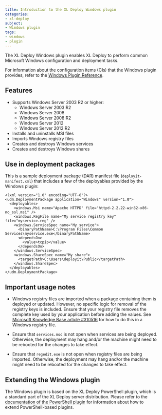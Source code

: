 ```yaml
---
title: Introduction to the XL Deploy Windows plugin
categories:
- xl-deploy
subject:
- Windows plugin
tags:
- windows
- plugin
---
```


The XL Deploy Windows plugin enables XL Deploy to perform common Microsoft Windows configuration and deployment tasks.

For information about the configuration items (CIs) that the Windows plugin provides, refer to the [Windows Plugin Reference](/xl-deploy/latest/windowsPluginManual.html).

## Features

* Supports Windows Server 2003 R2 or higher:
    * Windows Server 2003 R2
    * Windows Server 2008
    * Windows Server 2008 R2
    * Windows Server 2012
    * Windows Server 2012 R2
* Installs and uninstalls MSI files
* Imports Windows registry files
* Creates and destroys Windows services
* Creates and destroys Windows shares

## Use in deployment packages

This is a sample deployment package (DAR) manifest file (`deployit-manifest.xml`) that includes a few of the deployables provided by the Windows plugin:

    <?xml version="1.0" encoding="UTF-8"?>
    <udm.DeploymentPackage application="Windows" version="1.0">
      <deployables>
        <windows.Msi name="Apache HTTPD" file="httpd-2.2.22-win32-x86-no_ssl.msi" />
        <windows.RegFile name="My service registry key" file="myservice.reg" />
        <windows.ServiceSpec name="My service">
          <binaryPathName>C:\Program Files\Common Services\myservice.exe</binaryPathName>
          <dependsOn>
            <value>tcpip</value>
          </dependsOn>
        </windows.ServiceSpec>
        <windows.ShareSpec name="My share">
          <targetPath>C:\Users\deployit\Public</targetPath>
        </windows.ShareSpec>
      </deployables>
    </udm.DeploymentPackage>

## Important usage notes

* Windows registry files are imported when a package containing them is deployed or updated. However, no specific logic for removal of the registry keys is included. Ensure that your registry file removes the complete key used by your application before adding the values. See [Microsoft Knowledge Base article #310516](http://support.microsoft.com/kb/310516) for how to do this in a Windows registry file.

* Ensure that `services.msc` is not open when services are being deployed. Otherwise, the deployment may hang and/or the machine might need to be rebooted for the changes to take effect.

* Ensure that `regedit.exe` is not open when registry files are being imported. Otherwise, the deployment may hang and/or the machine might need to be rebooted for the changes to take effect.
    
## Extending the Windows plugin

The Windows plugin is based on the XL Deploy PowerShell plugin, which is a standard part of the XL Deploy server distribution. Please refer to the [documentation of the PowerShell plugin](/xl-deploy/concept/introduction-to-the-xl-deploy-powershell-plugin.html) for information about how to extend PowerShell-based plugins.
